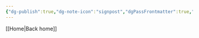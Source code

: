```yaml
---
{"dg-publish":true,"dg-note-icon":"signpost","dgPassFrontmatter":true,"noteIcon":"signpost","permalink":"/10-tags/disciplinar/","created":"2025-10-30T10:28:48.900+00:00","updated":"2025-10-30T10:28:55.798+00:00"}
---
```


[[Home\|Back home]]